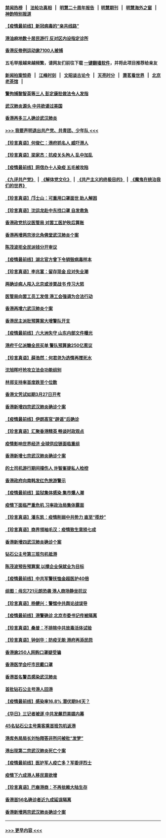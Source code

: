 #### [禁闻热榜](热点新闻.md?=0)  &nbsp;&nbsp;|&nbsp;&nbsp; [法轮功真相](https://github.com/gfw-breaker/truth/blob/master/README.md?=0) &nbsp;&nbsp;|&nbsp;&nbsp; [明慧二十周年报告](https://github.com/gfw-breaker/mh-reports/blob/master/README.md?=0) &nbsp;&nbsp;|&nbsp;&nbsp;[明慧期刊](https://github.com/gfw-breaker/mh-qikan) &nbsp;&nbsp;|&nbsp;&nbsp; [明慧海外之窗](https://github.com/gfw-breaker/mh-news/blob/master/README.md?=0) &nbsp;&nbsp;|&nbsp;&nbsp; [神韵特别报道](https://github.com/gfw-breaker/mh-news/blob/master/shenyun.md?=0)
#### [【疫情最前线】新冠病毒的“亲共线路”](../pages/nsc415/n11907734.md?t=03021631) 
#### [港油麻地数十居民游行 反对区内设指定诊所](../pages/nsc415/n11907900.md?t=03021631) 
#### [香港反修例运动逾7100人被捕](../pages/nsc415/n11907922.md?t=03021631) 
#### 五毛举报越来越频繁，请网友们前往下载 [一键翻墙软件](https://github.com/gfw-breaker/ssr-accounts)，并将此项目推荐给亲友
#### [新闻拍案惊奇](https://github.com/gfw-breaker/banned-news/blob/master/pages/link4.md) &nbsp;&nbsp;|&nbsp;&nbsp; [江峰时刻](https://github.com/gfw-breaker/banned-news/blob/master/pages/link4.md) &nbsp;&nbsp;|&nbsp;&nbsp; [文昭谈古论今](https://github.com/gfw-breaker/banned-news/blob/master/pages/link4.md) &nbsp;&nbsp;|&nbsp;&nbsp; [天亮时分](https://github.com/gfw-breaker/banned-news/blob/master/pages/link4.md) &nbsp;&nbsp;|&nbsp;&nbsp; [萧茗看世界](https://github.com/gfw-breaker/banned-news/blob/master/pages/link4.md) &nbsp;&nbsp;|&nbsp;&nbsp; [北京老茶馆](https://github.com/gfw-breaker/banned-news/blob/master/pages/link4.md) &nbsp;&nbsp;|&nbsp;&nbsp; 
#### [警拘捕黎智英等三人 彭定康批做法令人发指](../pages/nsc415/n11907905.md?t=03021631) 
#### [武汉肺炎源头 中共欲诿过美国](../pages/nsc415/n11907665.md?t=03021631) 
#### [香港再多三人确诊武汉肺炎](../pages/nsc415/n11907846.md?t=03021631) 
#### [>>> 我要声明退出共产党、共青团、少年队 <<<](https://github.com/begood0513/goodnews/blob/master/quit/letter.md) 
#### [【珍言真语】何俊仁：港府抓名人 威吓港人](../pages/nsc415/n11907561.md?t=03021631) 
#### [【珍言真语】梁家杰：抗疫关头拘人 乱中加乱](../pages/nsc415/n11907444.md?t=03021631) 
#### [【疫情最前线】网信办十人染疫 五毛被攻陷](../pages/nsc415/n11903757.md?t=03021631) 
#### [《九评共产党》](https://github.com/begood0513/9ping.md/blob/master/README.md) &nbsp;|&nbsp; [《解体党文化》](../../../../jtdwh.md/blob/master/README.md)  &nbsp;|&nbsp; [《共产主义的终极目的》](../../../../gczydzjmd.md/blob/master/README.md) &nbsp;|&nbsp; [《魔鬼在统治我们的世界》](../../../../mgztzwmdsj.md/blob/master/README.md) 
#### [【珍言真语】邝士山：可重用口罩面世 助人解困](../pages/nsc415/n11903875.md?t=03021631) 
#### [【珍言真语】沈运龙赴中东找口罩 自发救急](../pages/nsc415/n11903291.md?t=03021631) 
#### [香港政党抗议医管局 对罢工医护秋后算账](../pages/nsc415/n11901746.md?t=03021631) 
#### [香港再增两宗涉北角佛堂武汉肺炎个案](../pages/nsc415/n11901737.md?t=03021631) 
#### [陈茂波拒全民派钱分开审议](../pages/nsc415/n11901672.md?t=03021631) 
#### [【疫情最前线】湖北官方曾下令销毁病毒样本](../pages/nsc415/n11901518.md?t=03021631) 
#### [【珍言真语】李兆富：留存现金 应对失业潮](../pages/nsc415/n11901448.md?t=03021631) 
#### [两确诊病人闯入北京或涉栗战书 传习大怒](../pages/nsc415/n11901180.md?t=03021631) 
#### [医管局向罢工员工发信 港工会强调为合法行动](../pages/nsc415/n11898870.md?t=03021631) 
#### [香港再增六武汉肺炎个案](../pages/nsc415/n11898843.md?t=03021631) 
#### [香港民主派批预算案大增警队开支](../pages/nsc415/n11898813.md?t=03021631) 
#### [【疫情最前线】六大洲失守 山东内部文件曝光](../pages/nsc415/n11898455.md?t=03021631) 
#### [港府千亿派糖全民买单 警队预算逾250亿惹议](../pages/nsc415/n11898608.md?t=03021631) 
#### [【珍言真语】薛浩然：何君尧为选情再搅死水](../pages/nsc415/n11898269.md?t=03021631) 
#### [沈旭晖吁抢攻立法会功能组别](../pages/nsc415/n11896084.md?t=03021631) 
#### [林郑支持率首度跌至个位数](../pages/nsc415/n11896058.md?t=03021631) 
#### [香港文凭试如期3月27日开考](../pages/nsc415/n11896055.md?t=03021631) 
#### [香港新增四宗武汉肺炎确诊个案](../pages/nsc415/n11896040.md?t=03021631) 
#### [【疫情最前线】伊朗高官“辟谣”后确诊](../pages/nsc415/n11895902.md?t=03021631) 
#### [【珍言真语】汇聚香港精英 畅谈时政观点](../pages/nsc415/n11895733.md?t=03021631) 
#### [疫情影响世界经济 全球供应链面临重组](../pages/nsc415/n11895634.md?t=03021631) 
#### [香港新增七宗武汉肺炎确诊个案](../pages/nsc415/n11893498.md?t=03021631) 
#### [的士司机游行期间撞伤人 许智峯提私人检控](../pages/nsc415/n11893483.md?t=03021631) 
#### [香港政府向南韩发红色旅游警示](../pages/nsc415/n11893398.md?t=03021631) 
#### [【疫情最前线】监狱集体感染 集市爆人潮](../pages/nsc415/n11893181.md?t=03021631) 
#### [疫情下面临严重危机  习率政治局集体露面](../pages/nsc415/n11893305.md?t=03021631) 
#### [【珍言真语】潘东凯：疫情削弱中共势力 直至“揽炒”](../pages/nsc415/n11892866.md?t=03021631) 
#### [【珍言真语】商界领袖毛汉：疫情致生意损七成](../pages/nsc415/n11890348.md?t=03021631) 
#### [香港新增四武汉肺炎确诊个案](../pages/nsc415/n11890610.md?t=03021631) 
#### [钻石公主号第三班包机抵港](../pages/nsc415/n11890645.md?t=03021631) 
#### [陈茂波预告预算案 以撑企业保就业为目标](../pages/nsc415/n11890574.md?t=03021631) 
#### [【疫情最前线】中共军警抚恤金超医护40倍](../pages/nsc415/n11890458.md?t=03021631) 
#### [组图：毋忘721元朗恐袭 港人商场静坐抗议](../pages/nsc415/n11876882.md?t=03021631) 
#### [【珍言真语】杨健兴：警惕中共舆论战误导](../pages/nsc415/n11888131.md?t=03021631) 
#### [【疫情最前线】港警确诊 北京市委书记传被隔离](../pages/nsc415/n11886872.md?t=03021631) 
#### [【珍言真语】桑普：不排除中共放毒活体试验](../pages/nsc415/n11886832.md?t=03021631) 
#### [【珍言真语】钟剑华：防疫无能 港府再添民怨](../pages/nsc415/n11884504.md?t=03021631) 
#### [香港逾250人网购口罩疑受骗](../pages/nsc415/n11884388.md?t=03021631) 
#### [香港医学会吁市民戴口罩](../pages/nsc415/n11884367.md?t=03021631) 
#### [香港首名警员感染武汉肺炎](../pages/nsc415/n11884357.md?t=03021631) 
#### [首批钻石公主号港人回港](../pages/nsc415/n11884333.md?t=03021631) 
#### [【疫情最前线】感染率16.8% 潜伏期94天？](../pages/nsc415/n11884256.md?t=03021631) 
#### [《华日》三记者被逐 中共发飙罚美媒内幕](../pages/nsc415/n11884184.md?t=03021631) 
#### [45名钻石公主号乘客乘首班包机返港](../pages/nsc415/n11881770.md?t=03021631) 
#### [港库务局局长刘怡翔答非所问被批“发梦”](../pages/nsc415/n11881752.md?t=03021631) 
#### [港出现第二宗武汉肺炎死亡个案](../pages/nsc415/n11881736.md?t=03021631) 
#### [【疫情最前线】医护军人疫亡多？军委评烈士](../pages/nsc415/n11881655.md?t=03021631) 
#### [疫情下六成港人移民意欲增](../pages/nsc415/n11881699.md?t=03021631) 
#### [【珍言真语】巴裔港商：不再依赖大陆生存](../pages/nsc415/n11881126.md?t=03021631) 
#### [香港首56名确诊者近九成延误隔离](../pages/nsc415/n11879079.md?t=03021631) 
#### [香港新增两宗武汉肺炎确诊个案](../pages/nsc415/n11879064.md?t=03021631) 

----
#### [ >>> 更早内容 <<< ](../indexes/nsc415-earlier.md)
